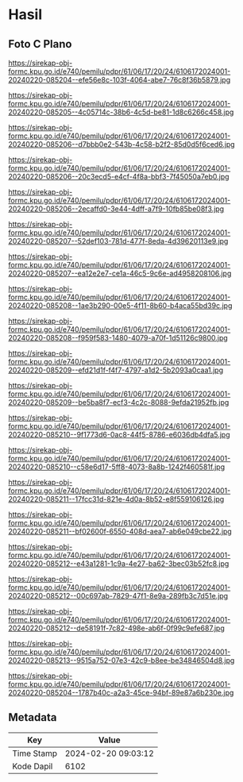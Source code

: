 # Hasil

## Foto C Plano

https://sirekap-obj-formc.kpu.go.id/e740/pemilu/pdpr/61/06/17/20/24/6106172024001-20240220-085204--efe56e8c-103f-4064-abe7-76c8f36b5879.jpg

https://sirekap-obj-formc.kpu.go.id/e740/pemilu/pdpr/61/06/17/20/24/6106172024001-20240220-085205--4c05714c-38b6-4c5d-be81-1d8c6266c458.jpg

https://sirekap-obj-formc.kpu.go.id/e740/pemilu/pdpr/61/06/17/20/24/6106172024001-20240220-085206--d7bbb0e2-543b-4c58-b2f2-85d0d5f6ced6.jpg

https://sirekap-obj-formc.kpu.go.id/e740/pemilu/pdpr/61/06/17/20/24/6106172024001-20240220-085206--20c3ecd5-e4cf-4f8a-bbf3-7f45050a7eb0.jpg

https://sirekap-obj-formc.kpu.go.id/e740/pemilu/pdpr/61/06/17/20/24/6106172024001-20240220-085206--2ecaffd0-3e44-4dff-a7f9-10fb85be08f3.jpg

https://sirekap-obj-formc.kpu.go.id/e740/pemilu/pdpr/61/06/17/20/24/6106172024001-20240220-085207--52def103-781d-477f-8eda-4d39620113e9.jpg

https://sirekap-obj-formc.kpu.go.id/e740/pemilu/pdpr/61/06/17/20/24/6106172024001-20240220-085207--ea12e2e7-ce1a-46c5-9c6e-ad4958208106.jpg

https://sirekap-obj-formc.kpu.go.id/e740/pemilu/pdpr/61/06/17/20/24/6106172024001-20240220-085208--1ae3b290-00e5-4f11-8b60-b4aca55bd39c.jpg

https://sirekap-obj-formc.kpu.go.id/e740/pemilu/pdpr/61/06/17/20/24/6106172024001-20240220-085208--f959f583-1480-4079-a70f-1d51126c9800.jpg

https://sirekap-obj-formc.kpu.go.id/e740/pemilu/pdpr/61/06/17/20/24/6106172024001-20240220-085209--efd21d1f-f4f7-4797-a1d2-5b2093a0caa1.jpg

https://sirekap-obj-formc.kpu.go.id/e740/pemilu/pdpr/61/06/17/20/24/6106172024001-20240220-085209--be5ba8f7-ecf3-4c2c-8088-9efda21952fb.jpg

https://sirekap-obj-formc.kpu.go.id/e740/pemilu/pdpr/61/06/17/20/24/6106172024001-20240220-085210--9f1773d6-0ac8-44f5-8786-e6036db4dfa5.jpg

https://sirekap-obj-formc.kpu.go.id/e740/pemilu/pdpr/61/06/17/20/24/6106172024001-20240220-085210--c58e6d17-5ff8-4073-8a8b-1242f460581f.jpg

https://sirekap-obj-formc.kpu.go.id/e740/pemilu/pdpr/61/06/17/20/24/6106172024001-20240220-085211--17fcc31d-821e-4d0a-8b52-e8f559106126.jpg

https://sirekap-obj-formc.kpu.go.id/e740/pemilu/pdpr/61/06/17/20/24/6106172024001-20240220-085211--bf02600f-6550-408d-aea7-ab6e049cbe22.jpg

https://sirekap-obj-formc.kpu.go.id/e740/pemilu/pdpr/61/06/17/20/24/6106172024001-20240220-085212--e43a1281-1c9a-4e27-ba62-3bec03b52fc8.jpg

https://sirekap-obj-formc.kpu.go.id/e740/pemilu/pdpr/61/06/17/20/24/6106172024001-20240220-085212--00c697ab-7829-47f1-8e9a-289fb3c7d51e.jpg

https://sirekap-obj-formc.kpu.go.id/e740/pemilu/pdpr/61/06/17/20/24/6106172024001-20240220-085212--de58191f-7c82-498e-ab6f-0f99c9efe687.jpg

https://sirekap-obj-formc.kpu.go.id/e740/pemilu/pdpr/61/06/17/20/24/6106172024001-20240220-085213--9515a752-07e3-42c9-b8ee-be34846504d8.jpg

https://sirekap-obj-formc.kpu.go.id/e740/pemilu/pdpr/61/06/17/20/24/6106172024001-20240220-085204--1787b40c-a2a3-45ce-94bf-89e87a6b230e.jpg


## Metadata

| Key        | Value               |
| ---------- | ------------------- |
| Time Stamp | 2024-02-20 09:03:12 |
| Kode Dapil | 6102                |



